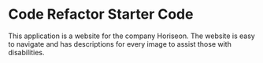 # Code Refactor Starter Code
This application is a website for the company Horiseon.
The website is easy to navigate and has descriptions for every image to assist those with disabilities. 
